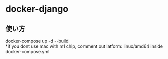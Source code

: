 # docker-django
## 使い方
docker-compose up -d --build   
*if you dont use mac with m1 chip, comment out latform: linux/amd64 inside docker-compose.yml